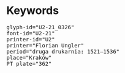 # Keywords
<pre>
glyph-id="U2-21_0326"
font-id="U2-21"
printer-id="U2"
printer="Florian Ungler"
period="druga drukarnia: 1521—1536"
place="Kraków"
PT plate="362"
</pre>
